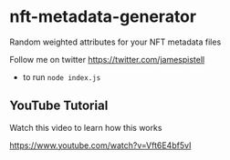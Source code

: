 # nft-metadata-generator
Random weighted attributes for your NFT metadata files

Follow me on twitter https://twitter.com/jamespistell

* to run `node index.js`

## YouTube Tutorial 
Watch this video to learn how this works

https://www.youtube.com/watch?v=Vft6E4bf5vI
